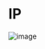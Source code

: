 # IP
![image](https://user-images.githubusercontent.com/97940146/175283294-6c919061-6bc5-4028-9be5-9e4781eea7bb.png)
